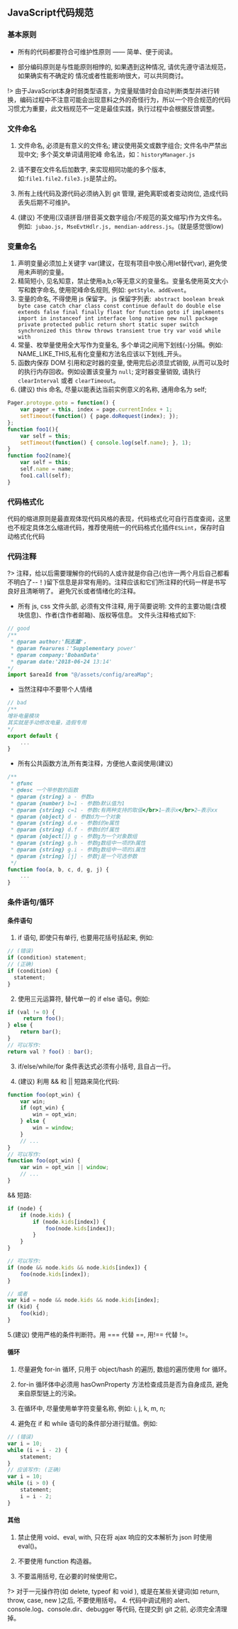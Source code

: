 ## JavaScript代码规范

### 基本原则

- 所有的代码都要符合可维护性原则 —— 简单、便于阅读。

- 部分编码原则是与性能原则相悖的, 如果遇到这种情况, 请优先遵守语法规范，如果确实有不确定的 情况或者性能影响很大，可以共同商讨。

!> 由于JavaScript本身时弱类型语言，为变量赋值时会自动判断类型并进行转换，编码过程中不注意可能会出现意料之外的奇怪行为，所以一个符合规范的代码习惯尤为重要，此文档规范不一定是最佳实践，执行过程中会根据反馈调整。

### 文件命名

1. 文件命名, 必须是有意义的文件名; 建议使用英文或数字组合; 文件名中严禁出现中文; 多个英文单词请用驼峰 命名法，如：`historyManager.js`

2. 请不要在文件名后加数字, 来实现相同功能的多个版本, 如:`file1.file2.file3.js`是禁止的。

3. 所有上线代码及源代码必须纳入到 git 管理, 避免离职或者变动岗位, 造成代码丢失后期不可维护。

4. (建议) 不使用(汉语拼音/拼音英文数字组合/不规范的英文缩写)作为文件名。例如:` jubao.js, MseEvtHdlr.js, mendian-address.js`。(就是感觉很low)


### 变量命名

1. 声明变量必须加上关键字 var(建议，在现有项目中放心用let替代var), 避免使用未声明的变量。
2. 精简短小, 见名知意，禁止使用a,b,c等无意义的变量名。变量名使用英文大小写和数字命名, 使用驼峰命名规则, 例如: `getStyle、addEvent`。
3. 变量的命名, 不得使用 js 保留字。 js 保留字列表:` abstract boolean break byte case catch char class const continue default do double else extends false final finally float for function goto if implements import in instanceof int interface long native new null package private protected public return short static super switch synchronized this throw throws transient true try var void while with`
4. 常量、枚举量使用全大写作为变量名, 多个单词之间用下划线(-)分隔。例如: NAME_LIKE_THIS,私有化变量和方法名应该以下划线_开头。
5. 函数内保存 DOM 引用和定时器的变量, 使用完后必须显式销毁, 从而可以及时的执行内存回收。例如设置该变量为 `null`; 定时器变量销毁, 请执行 `clearInterval` 或者 `clearTimeout`。
6. (建议) this 命名, 尽量以能表达当前实例意义的名称, 通用命名为 self;
```js
Pager.protoype.goto = function() {
    var pager = this, index = page.currentIndex + 1;
    setTimeout(function() { page.doRequest(index); });
};
function foo1(){
    var self = this;
    setTimeout(function() { console.log(self.name); }, 1);
}
function foo2(name){
    var self = this;
    self.name = name;
    foo1.call(self);
}
```

### 代码格式化

代码的缩进原则是最直观体现代码风格的表现，代码格式化可自行百度查阅，这里也不规定具体怎么缩进代码，推荐使用统一的代码格式化插件`ESLint`，保存时自动格式化代码

### 代码注释

?> 注释，给以后需要理解你的代码的人或许就是你自己(也许一两个月后自己都看不明白了--！)留下信息是非常有用的。注释应该和它们所注释的代码一样是书写良好且清晰明了。 避免冗长或者情绪化的注释。

- 所有 js, css 文件头部, 必须有文件注释, 用于简要说明: 文件的主要功能(含模块信息)、作者(含作者邮箱)、版权等信息。 
文件头注释格式如下:
```js
// good
/** 
 * @param author:'阮志雄'，
 * @param fearures：'Supplementary power'
 * @param company:'BobanData'
 * @param date:'2018-06-24 13:14'
*/
import $areaId from "@/assets/config/areaMap";
```
- 当然注释中不要带个人情绪
```js
// bad
/** 
增补电量模块
其实就是手动修改电量，造假专用
*/ 
export default {
    ...
}
```
- 所有公共函数方法,所有类注释，方便他人查阅使用(建议)

```js
/**
 * @func
 * @desc 一个带参数的函数
 * @param {string} a - 参数a
 * @param {number} b=1 - 参数b默认值为1
 * @param {string} c=1 - 参数c有两种支持的取值</br>1—表示x</br>2—表示xx
 * @param {object} d - 参数d为一个对象
 * @param {string} d.e - 参数d的e属性
 * @param {string} d.f - 参数d的f属性
 * @param {object[]} g - 参数g为一个对象数组
 * @param {string} g.h - 参数g数组中一项的h属性
 * @param {string} g.i - 参数g数组中一项的i属性
 * @param {string} [j] - 参数j是一个可选参数
 */
function foo(a, b, c, d, g, j) {
    ...
}

```
### 条件语句/循环

#### 条件语句
1. if 语句, 即使只有单行, 也要用花括号括起来, 例如:

```js
// (错误)
if (condition) statement;
// (正确)
if (condition) {
  statement;
}
```

2. 使用三元运算符, 替代单一的 if else 语句。例如:

```js
if (val != 0) {
     return foo();
} else {
    return bar();
}
// 可以写作:
return val ? foo() : bar();

```

3. if/else/while/for 条件表达式必须有小括号, 且自占一行。

4. (建议) 利用 && 和 || 短路来简化代码:

```javascript
function foo(opt_win) {
    var win;
    if (opt_win) {
        win = opt_win;
    } else {
        win = window;
    }
    // ...
}
// 可以写作:
function foo(opt_win) {
    var win = opt_win || window;
    // ...
}
```

&& 短路:

```javascript
if (node) {
    if (node.kids) {
        if (node.kids[index]) {
            foo(node.kids[index]);
        }
    }
}

// 可以写作:
if (node && node.kids && node.kids[index]) {
    foo(node.kids[index]);
}

// 或者
var kid = node && node.kids && node.kids[index];
if (kid) {
    foo(kid);
}
```
5.(建议) 使用严格的条件判断符。用 === 代替 ==, 用!== 代替 !=。

#### 循环

1. 尽量避免 for-in 循环, 只用于 object/hash 的遍历, 数组的遍历使用 for 循环。

2. for-in 循环体中必须用 hasOwnProperty 方法检查成员是否为自身成员, 避免来自原型链上的污染。
3. 在循环中, 尽量使用单字符变量名称, 例如: i, j, k, m, n;
4. 避免在 if 和 while 语句的条件部分进行赋值。例如:

```javascript
// (错误)
var i = 10;
while (i = i - 2) {
    statement;
}
// 应该写作: (正确)
var i = 10;
while (i > 0) {
    statement;
    i = i - 2;
}
```

#### 其他

1. 禁止使用 void、eval, with, 只在将 ajax 响应的文本解析为 json 时使用 eval()。

2. 不要使用 function 构造器。

3. 不要滥用括号, 在必要的时候使用它。

?> 对于一元操作符(如 delete, typeof 和 void ), 或是在某些关键词(如 return, throw, case, new )之后, 不要使用括号。
4. 代码中调试用的 alert、console.log、console.dir、debugger 等代码, 在提交到 git 之前, 必须完全清理掉。